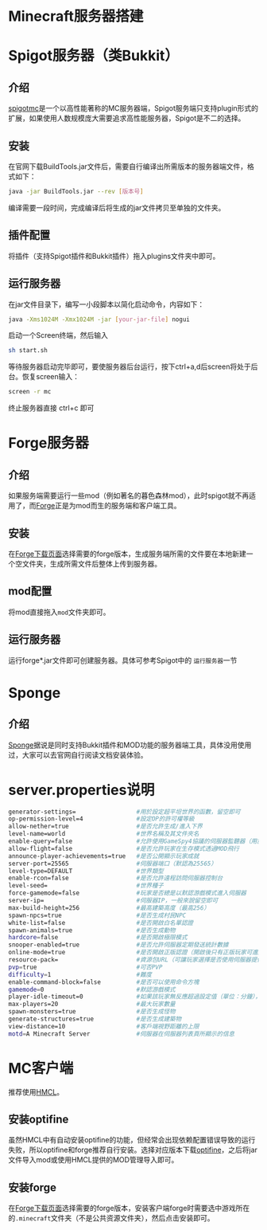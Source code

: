 # Minecraft服务器搭建


# Spigot服务器（类Bukkit）

## 介绍
[spigotmc](https://www.spigotmc.org/)是一个以高性能著称的MC服务器端，Spigot服务端只支持plugin形式的扩展，如果使用人数规模庞大需要追求高性能服务器，Spigot是不二的选择。


## 安装
在官网下载BuildTools.jar文件后，需要自行编译出所需版本的服务器端文件，格式如下：
```bash
java -jar BuildTools.jar --rev [版本号]
```
编译需要一段时间，完成编译后将生成的jar文件拷贝至单独的文件夹。

## 插件配置
将插件（支持Spigot插件和Bukkit插件）拖入plugins文件夹中即可。


## 运行服务器
在jar文件目录下，编写一小段脚本以简化启动命令，内容如下：
```bash
java -Xms1024M -Xmx1024M -jar [your-jar-file] nogui
```
启动一个Screen终端，然后输入
```bash
sh start.sh
```
等待服务器启动完毕即可，要使服务器后台运行，按下ctrl+a,d后screen将处于后台。恢复screen输入：
```bash
screen -r mc
```
终止服务器直接 ctrl+c 即可


# Forge服务器

## 介绍
如果服务端需要运行一些mod（例如著名的暮色森林mod），此时spigot就不再适用了，而[Forge](https://files.minecraftforge.net/)正是为mod而生的服务端和客户端工具。


## 安装
在[Forge下载页面](https://files.minecraftforge.net/)选择需要的forge版本，生成服务端所需的文件要在本地新建一个空文件夹，生成所需文件后整体上传到服务器。


## mod配置
将mod直接拖入`mod`文件夹即可。


## 运行服务器
运行forge*.jar文件即可创建服务器。具体可参考Spigot中的 `运行服务器`一节


# Sponge

## 介绍
[Sponge](https://www.spongepowered.org/)据说是同时支持Bukkit插件和MOD功能的服务器端工具，具体没用使用过，大家可以去官网自行阅读文档安装体验。


# server.properties说明
```bash
generator-settings=					#用於設定超平坦世界的函數，留空即可
op-permission-level=4				#設定OP的許可權等級
allow-nether=true					#是否允許生成/進入下界
level-name=world					#世界名稱及其文件夾名
enable-query=false					#允許使用GameSpy4協議的伺服器監聽器（用於收集伺服器信息）
allow-flight=false					#是否允許玩家在生存模式透過MOD飛行
announce-player-achievements=true	#是否公開顯示玩家成就
server-port=25565					#伺服器端口（默認為25565）
level-type=DEFAULT					#世界類型
enable-rcon=false					#是否允許遠程訪問伺服器控制台
level-seed=							#世界種子
force-gamemode=false				#玩家是否總是以默認游戲模式進入伺服器
server-ip=							#伺服器IP，一般來說留空即可
max-build-height=256				#最高建築高度（最高256）
spawn-npcs=true						#是否生成村民NPC
white-list=false					#是否開啟白名單認證
spawn-animals=true					#是否生成動物
hardcore=false						#是否開啟極限模式
snooper-enabled=true				#是否允許伺服器定期發送統計數據
online-mode=true					#是否開啟正版認證（開啟後只有正版玩家可進入）
resource-pack=						#資源包URL（可讓玩家選擇是否使用伺服器提供的資源包）
pvp=true							#可否PVP
difficulty=1						#難度
enable-command-block=false			#是否可以使用命令方塊
gamemode=0							#默認游戲模式
player-idle-timeout=0				#如果該玩家無反應超過設定值（單位：分鐘），將會被踢出
max-players=20						#最大玩家數量
spawn-monsters=true					#是否生成怪物
generate-structures=true			#是否生成建築物
view-distance=10					#客戶端視野距離的上限
motd=A Minecraft Server				#伺服器在伺服器列表頁所顯示的信息
```

# MC客户端
推荐使用[HMCL](https://github.com/huanghongxun/HMCL)。


## 安装optifine
虽然HMCL中有自动安装optifine的功能，但经常会出现依赖配置错误导致的运行失败，所以optifine和forge推荐自行安装。选择对应版本下载[optifine](https://www.optifine.net/downloads)，之后将jar文件导入mod或使用HMCL提供的MOD管理导入即可。

## 安装forge
在[Forge下载页面](https://files.minecraftforge.net/)选择需要的forge版本，安装客户端forge时需要选中游戏所在的`.minecraft`文件夹（不是公共资源文件夹），然后点击安装即可。
